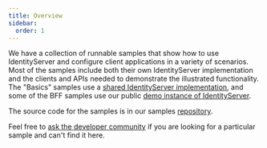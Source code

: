 ```yaml
---
title: Overview
sidebar:
  order: 1
---
```



We have a collection of runnable samples that show how to use IdentityServer and configure client applications in a variety of scenarios. Most of the samples include both their own IdentityServer implementation and the
clients and APIs needed to demonstrate the illustrated functionality. The "Basics" samples use a [shared IdentityServer implementation](https://github.com/DuendeSoftware/Samples/tree/main/IdentityServer/v7/Basics/IdentityServer), and some of the BFF samples use our public [demo instance of IdentityServer](https://demo.duendesoftware.com/).

The source code for the samples is in our samples [repository](https://github.com/DuendeSoftware/Samples/tree/main/IdentityServer/v7).

Feel free to [ask the developer community](https://github.com/DuendeSoftware/community/discussions) if you are looking for a particular sample and can't find it here.
